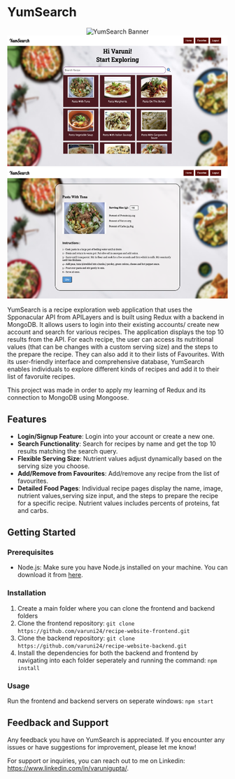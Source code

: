 # YumSearch 

<p align="center">
  <img src="readmeImgs/main page.png" alt="YumSearch Banner" width="600" height="300" class="centered-image" />
  <img src="readmeImgs/search page.png" alt="YumSearch Banner" width="600" height="300" class="centered-image" />
  <img src="readmeImgs/recipe page.png" alt="YumSearch Banner" width="600" height="300" class="centered-image" />
</p>

YumSearch is a recipe exploration web application that uses the Spponacular API from APILayers and is built using Redux with a backend in MongoDB. It allows users to login into their existing accounts/ create new account and search for various recipes. The application displays the top 10 results from the API. For each recipe, the user can access its nutritional values (that can be changes with a custom serving size) and the steps to the prepare the recipe. They can also add it to their lists of Favourites. With its user-friendly interface and comprehensive database, YumSearch enables individuals to explore different kinds of recipes and add it to their list of favoruite recipes.

This project was made in order to apply my learning of Redux and its connection to MongoDB using Mongoose. 

## Features

- **Login/Signup Feature**: Login into your account or create a new one.
- **Search Functionality**: Search for recipes by name and get the top 10 results matching the search query.
- **Flexible Serving Size**: Nutrient values adjust dynamically based on the serving size you choose.
- **Add/Remove from Favourites**: Add/remove any recipe from the list of favourites.
- **Detailed Food Pages**: Individual recipe pages display the name, image, nutrient values,serving size input, and the steps to prepare the recipe for a specific recipe. Nutrient values includes percents of proteins, fat and carbs.

## Getting Started

### Prerequisites

- Node.js: Make sure you have Node.js installed on your machine. You can download it from [here](https://nodejs.org).

### Installation

1. Create a main folder where you can clone the frontend and backend folders
2. Clone the frontend repository: `git clone https://github.com/varuni24/recipe-website-frontend.git`
3. Clone the backend repository: `git clone https://github.com/varuni24/recipe-website-backend.git`
4. Install the dependencies for both the backend and frontend by navigating into each folder seperately and running the command: `npm install`


### Usage

Run the frontend and backend servers on seperate windows: `npm start`


## Feedback and Support

Any feedback you have on YumSearch is appreciated. If you encounter any issues or have suggestions for improvement, please let me know!

For support or inquiries, you can reach out to me on Linkedin: https://www.linkedin.com/in/varunigupta/.
